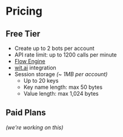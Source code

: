# Pricing

## Free Tier

- Create up to 2 bots per account
- API rate limit: up to 1200 calls per minute
- [Flow Engine](flow.md)
- [wit.ai](https://wit.ai/) integration
- Session storage _(~ 1MB per account)_
    - Up to 20 keys
    - Key name length: max 50 bytes
    - Value length: max 1,024 bytes

## Paid Plans

_(we're working on this)_
